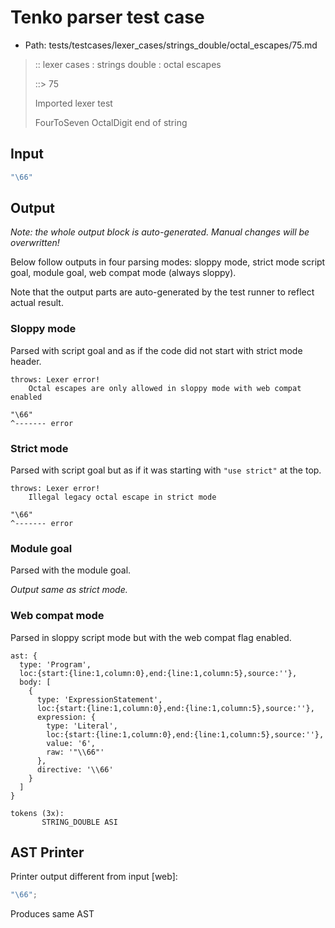 # Tenko parser test case

- Path: tests/testcases/lexer_cases/strings_double/octal_escapes/75.md

> :: lexer cases : strings double : octal escapes
>
> ::> 75
>
> Imported lexer test
>
> FourToSeven OctalDigit end of string

## Input

`````js
"\66"
`````

## Output

_Note: the whole output block is auto-generated. Manual changes will be overwritten!_

Below follow outputs in four parsing modes: sloppy mode, strict mode script goal, module goal, web compat mode (always sloppy).

Note that the output parts are auto-generated by the test runner to reflect actual result.

### Sloppy mode

Parsed with script goal and as if the code did not start with strict mode header.

`````
throws: Lexer error!
    Octal escapes are only allowed in sloppy mode with web compat enabled

"\66"
^------- error
`````

### Strict mode

Parsed with script goal but as if it was starting with `"use strict"` at the top.

`````
throws: Lexer error!
    Illegal legacy octal escape in strict mode

"\66"
^------- error
`````


### Module goal

Parsed with the module goal.

_Output same as strict mode._

### Web compat mode

Parsed in sloppy script mode but with the web compat flag enabled.

`````
ast: {
  type: 'Program',
  loc:{start:{line:1,column:0},end:{line:1,column:5},source:''},
  body: [
    {
      type: 'ExpressionStatement',
      loc:{start:{line:1,column:0},end:{line:1,column:5},source:''},
      expression: {
        type: 'Literal',
        loc:{start:{line:1,column:0},end:{line:1,column:5},source:''},
        value: '6',
        raw: '"\\66"'
      },
      directive: '\\66'
    }
  ]
}

tokens (3x):
       STRING_DOUBLE ASI
`````


## AST Printer

Printer output different from input [web]:

````js
"\66";
````

Produces same AST
